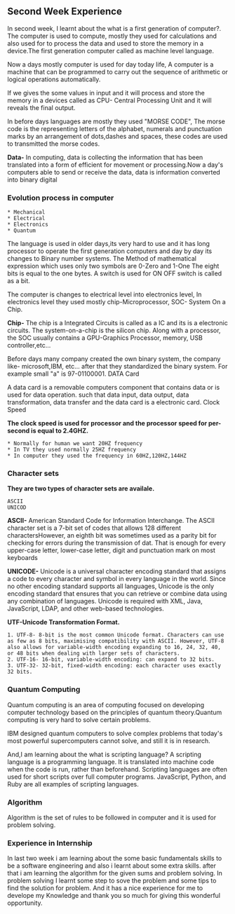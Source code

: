 ## Second Week Experience

In second week, I learnt about the what is a first generation of computer?. The computer is used to compute, mostly they used for calculations and also used for to process the data and used to store the memory in a device.The first generation computer called as machine level language.

Now a days mostly computer is used for day today life, A computer is a machine that can be programmed to carry out the sequence of arithmetic or logical operations automatically.

If we gives the some values in input and it will process and store the memory in a devices called as CPU- Central Processing Unit and it will reveals the final output.

In before days languages are mostly they used "MORSE CODE", The morse code is the representing letters of the alphabet, numerals and punctuation marks by an arrangement of dots,dashes and spaces, these codes are used to transmitted the morse codes.

**Data-** In computing, data is collecting the information that has been translated into a form of efficient for movement or processing.Now a day's computers able to send or receive the data, data is information converted into binary digital

### Evolution process in computer

	* Mechanical
	* Electrical
	* Electronics
	* Quantum

The language is used in older days,its very hard to use and it has long processor to operate the first generation computers and day by day its changes to Binary number systems. The Method of mathematical expression which uses only two symbols are 0-Zero and 1-One The eight bits is equal to the one bytes. A switch is used for ON OFF switch is called as a bit.

The computer is changes to electrical level into electronics level, In electronics level they used mostly chip-Microprocessor, SOC- System On a Chip.

**Chip-** The chip is a Integrated Circuits is called as a IC and its is a electronic circuits. The system-on-a-chip is the silicon chip. Along with a processor, the SOC usually contains a GPU-Graphics Processor, memory, USB controller,etc...

Before days many company created the own binary system, the company like- microsoft,IBM, etc... after that they standardized the binary system. For example small "a" is 97-01100001.
DATA Card

A data card is a removable computers component that contains data or is used for data operation. such that data input, data output, data transformation, data transfer and the data card is a electronic card.
Clock Speed

**The clock speed is used for processor and the processor speed for per-second is equal to 2.4GHZ.**

	* Normally for human we want 20HZ frequency
	* In TV they used normally 25HZ frequency
	* In computer they used the frequency in 60HZ,120HZ,144HZ

### Character sets

**They are two types of character sets are availale.**

    ASCII
    UNICOD

**ASCII-** American Standard Code for Information Interchange. The ASCII character set is a 7-bit set of codes that allows 128 different charactersHowever, an eighth bit was sometimes used as a parity bit for checking for errors during the transmission of dat. That is enough for every upper-case letter, lower-case letter, digit and punctuation mark on most keyboards

**UNICODE-** Unicode is a universal character encoding standard that assigns a code to every character and symbol in every language in the world. Since no other encoding standard supports all languages, Unicode is the only encoding standard that ensures that you can retrieve or combine data using any combination of languages. Unicode is required with XML, Java, JavaScript, LDAP, and other web-based technologies.

**UTF-Unicode Transformation Format.**

	1. UTF-8- 8-bit is the most common Unicode format. Characters can use as few as 8 bits, maximising compatibility with ASCII. However, UTF-8 also allows for variable-width encoding expanding to 16, 24, 32, 40, or 48 bits when dealing with larger sets of characters.
	2. UTF-16- 16-bit, variable-width encoding: can expand to 32 bits.
	3. UTF-32- 32-bit, fixed-width encoding: each character uses exactly 32 bits.

### Quantum Computing

Quantum computing is an area of computing focused on developing computer technology based on the principles of quantum theory.Quantum computing is very hard to solve certain problems.

IBM designed quantum computers to solve complex problems that today's most powerful supercomputers cannot solve, and still it is in research.

And,I am learning about the what is scripting language? A scripting language is a programming language. It is translated into machine code when the code is run, rather than beforehand. Scripting languages are often used for short scripts over full computer programs. JavaScript, Python, and Ruby are all examples of scripting languages.

### Algorithm
Algorithm is the set of rules to be followed in computer and it is used for problem solving.

### Experience in Internship

In last two week i am learning about the some basic fundamentals skills to be a software engineering and also i learnt about some extra skills. after that i am learning the algorithm for the given sums and problem solving. In problem solving I learnt some step to sove the problem and some tips to find the solution for problem. And it has a nice experience for me to develope my Knowledge and thank you so much for giving this wonderful opportunity.

